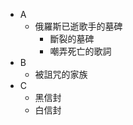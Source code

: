 + A
    + 俄羅斯已逝歌手的墓碑
        + 斷裂的墓碑
        + 嘲弄死亡的歌詞
+ B
    + 被詛咒的家族
+ C
    + 黑信封
    + 白信封
    
